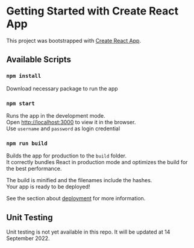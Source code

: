 # Getting Started with Create React App

This project was bootstrapped with [Create React App](https://github.com/facebook/create-react-app).

## Available Scripts

### `npm install`

Download necessary package to run the app

### `npm start`

Runs the app in the development mode.\
Open [http://localhost:3000](http://localhost:3000) to view it in the browser.\
Use `username` and `password` as login credential

### `npm run build`

Builds the app for production to the `build` folder.\
It correctly bundles React in production mode and optimizes the build for the best performance.

The build is minified and the filenames include the hashes.\
Your app is ready to be deployed!

See the section about [deployment](https://facebook.github.io/create-react-app/docs/deployment) for more information.

## Unit Testing

Unit testing is not yet available in this repo. It will be updated at 14 September 2022.
